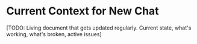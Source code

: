 <!-- TEMPLATE FILE - Fill this out and update it regularly with the current state of your project. -->

# Current Context for New Chat

[TODO: Living document that gets updated regularly. Current state, what's working, what's broken, active issues]

